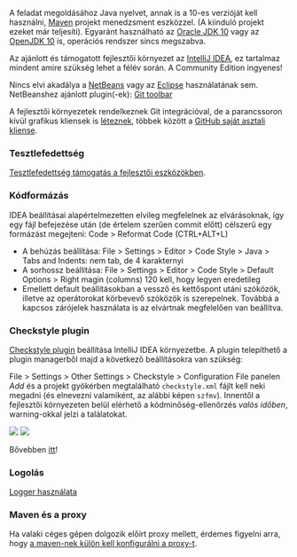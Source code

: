 A feladat megoldásához Java nyelvet, annak is a 10-es verzióját kell használni, [Maven](https://maven.apache.org/guides/getting-started/index.html) projekt menedzsment eszközzel. (A kiinduló projekt ezeket már teljesíti). Egyaránt használható az [Oracle JDK 10](http://www.oracle.com/technetwork/java/javase/downloads/jdk10-downloads-4416644.html) vagy az [OpenJDK 10](http://openjdk.java.net/projects/jdk/10/) is, operációs rendszer sincs megszabva.

Az ajánlott és támogatott fejlesztői környezet az [IntelliJ IDEA](https://www.jetbrains.com/idea/#chooseYourEdition), ez tartalmaz mindent amire szükség lehet a félév során. A Community Edition ingyenes! 

Nincs elvi akadálya a [NetBeans](https://netbeans.org/) vagy az [Eclipse](https://eclipse.org/downloads/) használatának sem.
NetBeanshez ajánlott plugin(-ek): [Git toolbar](http://plugins.netbeans.org/plugin/51604/git-toolbar)

A fejlesztői környezetek rendelkeznek Git integrációval, de a parancssoron kívül grafikus kliensek is [léteznek](https://git-scm.com/downloads/guis), többek között a [GitHub saját asztali kliense](https://desktop.github.com/).

### Tesztlefedettség

[Tesztlefedettség támogatás a fejlesztői eszközökben](https://github.com/SzFMV2018-Osz/handout/Tesztlefedetts%C3%A9g).

### Kódformázás

IDEA beállításai alapértelmezetten elvileg megfelelnek az elvárásoknak, így egy fájl befejezése után (de értelem szerűen commit előtt) célszerű egy formázást megejteni: Code > Reformat Code (CTRL+ALT+L)

* A behúzás beállítása: File > Settings > Editor > Code Style > Java > Tabs and Indents: nem tab, de 4 karakternyi
* A sorhossz beállítása: File > Settings > Editor > Code Style > Default Options > Right magin (columns) 120 kell, hogy legyen eredetileg
* Emellett default beállításokban a vessző és kettőspont utáni szóközök, illetve az operátorokat körbevevő szóközök is szerepelnek. Továbbá a kapcsos zárójelek használata is az elvártnak megfelelően van beállítva.

### Checkstyle plugin

[Checkstyle plugin](https://plugins.jetbrains.com/plugin/1065-checkstyle-idea) beállítása IntelliJ IDEA környezetbe. A plugin telepíthető a plugin managerből majd a következő beállításokra van szükség:

File > Settings > Other Settings > Checkstyle > Configuration File panelen _Add_ és a projekt gyökérben megtalálható `checkstyle.xml` fájlt kell neki megadni (és elnevezni valamiként, az alábbi képen `szfmv`). Innentől a fejlesztői környezeten belül elérhető a kódminőség-ellenőrzés *valós időben*, warning-okkal jelzi a találatokat.

![](https://raw.githubusercontent.com/SzFMV2018-Osz/handout/master/images/idea_checkstyle_plugin_settings.png)
![](https://raw.githubusercontent.com/SzFMV2018-Osz/handout/master/images/idea_checkstyle_findings.png)

Bővebben [itt](https://github.com/SzFMV2018-Osz/handout/K%C3%B3dform%C3%A1z%C3%A1s)!

### Logolás

[Logger használata](https://github.com/SzFMV2018-Osz/handout/Logol%C3%A1s)

### Maven és a proxy

Ha valaki céges gépen dolgozik előírt proxy mellett, érdemes figyelni arra, hogy [a maven-nek külön kell konfigurálni a proxy-t](https://maven.apache.org/guides/mini/guide-proxies.html).

